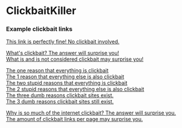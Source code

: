 # ClickbaitKiller

### Example clickbait links
[This link is perfectly fine!  No clickbait involved.]()

[What's clickbait? The answer will surprise you!]()  
[What is and is not considered clickbait may surprise you!]()  

[The one reason that everything is clickbait]()  
[The 1 reason that everything else is also clickbait]()  
[The two stupid reasons that everything is clickbait]()  
[The 2 stupid reasons that everything else is also clickbait]()  
[The three dumb reasons clickbait sites exist.]()  
[The 3 dumb reasons clickbait sites still exist.]()  

[Why is so much of the internet clickbait? The answer will surprise you.]()  
[The amount of clickbait links per page may surprise you.]()  